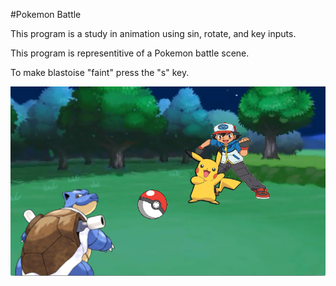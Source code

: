 #Pokemon Battle 

This program is a study in animation using sin, rotate, and key inputs. 

This program is representitive of a Pokemon battle scene. 

To make blastoise "faint" press the "s" key. 


![Screen Shot 2015-05-14 at 1.54.20 PM.png](https://github.com/Keldorado/pokemonParty/blob/master/Assets/Screen%20Shot%202015-05-14%20at%201.54.20%20PM.png)
